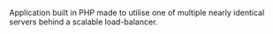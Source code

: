 Application built in PHP made to utilise one of multiple nearly identical servers behind a scalable load-balancer.

